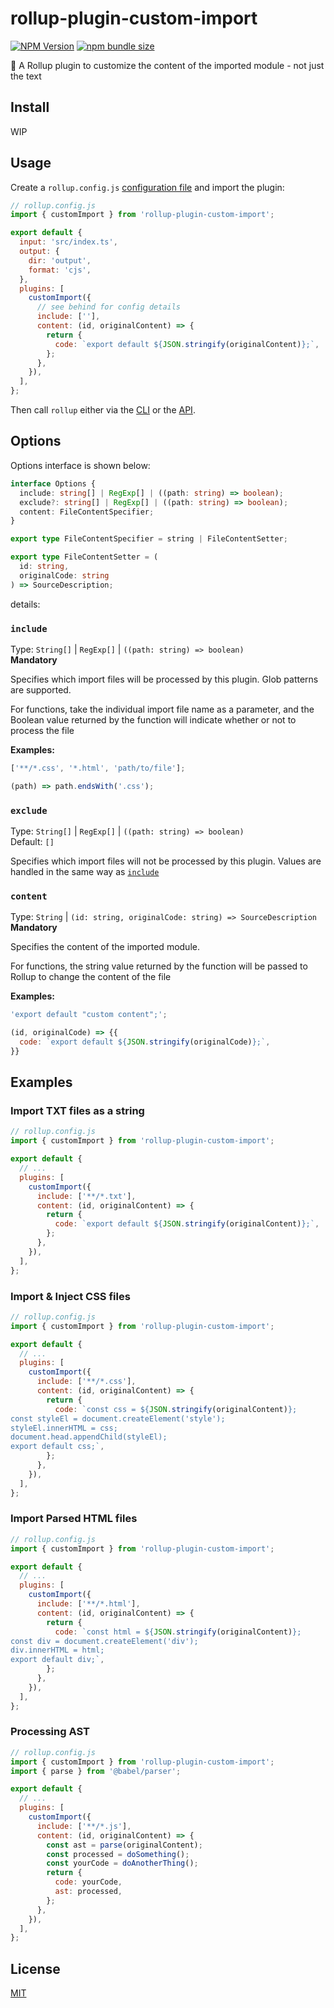 # rollup-plugin-custom-import

[![NPM Version](https://img.shields.io/npm/v/rollup-plugin-custom-import?style=for-the-badge)](https://www.npmjs.com/package/rollup-plugin-custom-import)
[![npm bundle size](https://img.shields.io/bundlephobia/min/rollup-plugin-custom-import?style=for-the-badge&label=bundle%20size)](https://packagephobia.com/result?p=rollup-plugin-custom-import)

🍣 A Rollup plugin to customize the content of the imported module - not just the text

## Install

WIP

<!-- Using npm / yarn / pnpm:

```console
npm install --save-dev rollup-plugin-custom-import
```

```console
yarn add --dev rollup-plugin-custom-import
```

```console
pnpm add --save-dev rollup-plugin-custom-import
``` -->

## Usage

Create a `rollup.config.js` [configuration file](https://www.rollupjs.org/guide/en/#configuration-files) and import the plugin:

```js
// rollup.config.js
import { customImport } from 'rollup-plugin-custom-import';

export default {
  input: 'src/index.ts',
  output: {
    dir: 'output',
    format: 'cjs',
  },
  plugins: [
    customImport({
      // see behind for config details
      include: [''],
      content: (id, originalContent) => {
        return {
          code: `export default ${JSON.stringify(originalContent)};`,
        };
      },
    }),
  ],
};
```

Then call `rollup` either via the [CLI](https://www.rollupjs.org/guide/en/#command-line-reference) or the [API](https://www.rollupjs.org/guide/en/#javascript-api).

## Options

Options interface is shown below:

```typescript
interface Options {
  include: string[] | RegExp[] | ((path: string) => boolean);
  exclude?: string[] | RegExp[] | ((path: string) => boolean);
  content: FileContentSpecifier;
}

export type FileContentSpecifier = string | FileContentSetter;

export type FileContentSetter = (
  id: string,
  originalCode: string
) => SourceDescription;
```

details:

### `include`

Type: `String[]` | `RegExp[]` | `((path: string) => boolean)`  
**Mandatory**

Specifies which import files will be processed by this plugin. Glob patterns are supported.

For functions, take the individual import file name as a parameter, and the Boolean value returned by the function will indicate whether or not to process the file

**Examples:**

```js
['**/*.css', '*.html', 'path/to/file'];
```

```js
(path) => path.endsWith('.css');
```

### `exclude`

Type: `String[]` | `RegExp[]` | `((path: string) => boolean)`  
Default: `[]`

Specifies which import files will not be processed by this plugin.
Values are handled in the same way as [`include`](#include)

### `content`

Type: `String` | `(id: string, originalCode: string) => SourceDescription`  
**Mandatory**

Specifies the content of the imported module.

For functions, the string value returned by the function will be passed to Rollup to change the content of the file

**Examples:**

```js
'export default "custom content";';
```

```js
(id, originalCode) => {{
  code: `export default ${JSON.stringify(originalCode)};`,
}}
```

## Examples

### Import TXT files as a string

```js
// rollup.config.js
import { customImport } from 'rollup-plugin-custom-import';

export default {
  // ...
  plugins: [
    customImport({
      include: ['**/*.txt'],
      content: (id, originalContent) => {
        return {
          code: `export default ${JSON.stringify(originalContent)};`,
        };
      },
    }),
  ],
};
```

### Import & Inject CSS files

```js
// rollup.config.js
import { customImport } from 'rollup-plugin-custom-import';

export default {
  // ...
  plugins: [
    customImport({
      include: ['**/*.css'],
      content: (id, originalContent) => {
        return {
          code: `const css = ${JSON.stringify(originalContent)};
const styleEl = document.createElement('style');
styleEl.innerHTML = css;
document.head.appendChild(styleEl);
export default css;`,
        };
      },
    }),
  ],
};
```

### Import Parsed HTML files

```js
// rollup.config.js
import { customImport } from 'rollup-plugin-custom-import';

export default {
  // ...
  plugins: [
    customImport({
      include: ['**/*.html'],
      content: (id, originalContent) => {
        return {
          code: `const html = ${JSON.stringify(originalContent)};
const div = document.createElement('div');
div.innerHTML = html;
export default div;`,
        };
      },
    }),
  ],
};
```

### Processing AST

```js
// rollup.config.js
import { customImport } from 'rollup-plugin-custom-import';
import { parse } from '@babel/parser';

export default {
  // ...
  plugins: [
    customImport({
      include: ['**/*.js'],
      content: (id, originalContent) => {
        const ast = parse(originalContent);
        const processed = doSomething();
        const yourCode = doAnotherThing();
        return {
          code: yourCode,
          ast: processed,
        };
      },
    }),
  ],
};
```

## License

[MIT](./LICENSE)
